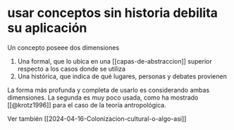 # usar conceptos sin historia debilita su aplicación

Un concepto poseee dos dimensiones

1. Una formal, que lo ubica en una [[capas-de-abstraccion]] superior respecto a los casos donde se utiliza
2. Una histórica, que indica de qué lugares, personas y debates provienen

La forma más profunda y completa de usarlo es considerando ambas dimensiones. La segunda es muy poco usada, como ha mostrado [[@krotz1996]] para el caso de la teoría antropológica.

Ver también [[2024-04-16-Colonizacion-cultural-o-algo-asi]]
